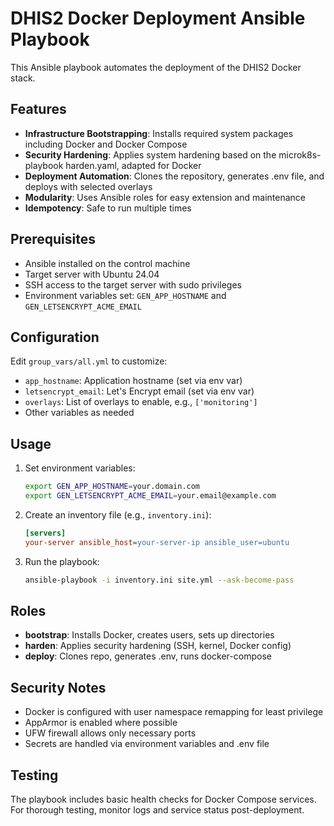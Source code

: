 # DHIS2 Docker Deployment Ansible Playbook

This Ansible playbook automates the deployment of the DHIS2 Docker stack.

## Features

- **Infrastructure Bootstrapping**: Installs required system packages including Docker and Docker Compose
- **Security Hardening**: Applies system hardening based on the microk8s-playbook harden.yaml, adapted for Docker
- **Deployment Automation**: Clones the repository, generates .env file, and deploys with selected overlays
- **Modularity**: Uses Ansible roles for easy extension and maintenance
- **Idempotency**: Safe to run multiple times

## Prerequisites

- Ansible installed on the control machine
- Target server with Ubuntu 24.04
- SSH access to the target server with sudo privileges
- Environment variables set: `GEN_APP_HOSTNAME` and `GEN_LETSENCRYPT_ACME_EMAIL`

## Configuration

Edit `group_vars/all.yml` to customize:

- `app_hostname`: Application hostname (set via env var)
- `letsencrypt_email`: Let's Encrypt email (set via env var)
- `overlays`: List of overlays to enable, e.g., `['monitoring']`
- Other variables as needed

## Usage

1. Set environment variables:

    ```bash
    export GEN_APP_HOSTNAME=your.domain.com
    export GEN_LETSENCRYPT_ACME_EMAIL=your.email@example.com
    ```

2. Create an inventory file (e.g., `inventory.ini`):

    ```ini
    [servers]
    your-server ansible_host=your-server-ip ansible_user=ubuntu
    ```

3. Run the playbook:

    ```bash
    ansible-playbook -i inventory.ini site.yml --ask-become-pass
    ```

## Roles

- **bootstrap**: Installs Docker, creates users, sets up directories
- **harden**: Applies security hardening (SSH, kernel, Docker config)
- **deploy**: Clones repo, generates .env, runs docker-compose

## Security Notes

- Docker is configured with user namespace remapping for least privilege
- AppArmor is enabled where possible
- UFW firewall allows only necessary ports
- Secrets are handled via environment variables and .env file

## Testing

The playbook includes basic health checks for Docker Compose services. For thorough testing, monitor logs and service
status post-deployment.
